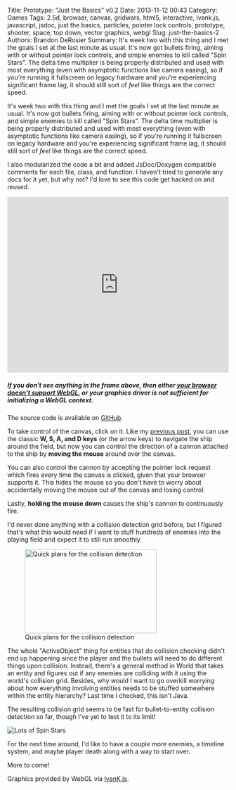 Title: Prototype: "Just the Basics" v0.2
Date: 2013-11-12 00:43
Category: Games
Tags: 2.5d, browser, canvas, gridwars, html5, interactive, ivank.js, javascript, jsdoc, just the basics, particles, pointer lock controls, prototype, shooter, space, top down, vector graphics, webgl
Slug: just-the-basics-2
Authors: Brandon DeRosier
Summary: It's week two with this thing and I met the goals I set at the last minute as usual. It's now got bullets firing, aiming with or without pointer lock controls, and simple enemies to kill called "Spin Stars". The delta time multiplier is being properly distributed and used with most everything (even with asymptotic functions like camera easing), so if you're running it fullscreen on legacy hardware and you're experiencing significant frame lag, it should still sort of <em>feel</em> like things are the correct speed.

It's week two with this thing and I met the goals I set at the last minute as usual. It's now got bullets firing, aiming with or without pointer lock controls, and simple enemies to kill called "Spin Stars". The delta time multiplier is being properly distributed and used with most everything (even with asymptotic functions like camera easing), so if you're running it fullscreen on legacy hardware and you're experiencing significant frame lag, it should still sort of <em>feel</em> like things are the correct speed.

I also modularized the code a bit and added JsDoc/Doxygen compatible comments for each file, class, and function. I haven't tried to generate any docs for it yet, but why not? I'd love to see this code get hacked on and reused. <!--more-->

<iframe src="http://bdero.me/jtb-releases/v0.2/" height="400" width="100%" frameborder="no"></iframe>
<h5><strong>If you don't see anything in the frame above, then either <a title="Check if your browser supports WebGL" href="http://get.webgl.org/" target="_blank">your browser doesn't support WebGL</a>, or your graphics driver is not sufficient for initializing a WebGL context.</strong></h5>
The source code is available on <a title="Just the Basics v0.2 source code" href="https://github.com/bdero/just-the-basics/tree/v0.2" target="_blank">GitHub</a>.

To take control of the canvas, click on it. Like my <a href="{filename}/008-just-the-basics-1.md" title="Prototype: “Just the Basics” v0.1">previous post</a>, you can use the classic <strong>W, S, A, and D keys</strong> (or the arrow keys) to navigate the ship around the field, but now you can control the direction of a cannon attached to the ship by <strong>moving the mouse</strong> around over the canvas.

You can also control the cannon by accepting the pointer lock request which fires every time the canvas is clicked, given that your browser supports it. This hides the mouse so you don't have to worry about accidentally moving the mouse out of the canvas and losing control.

Lastly, <strong>holding the mouse down</strong> causes the ship's cannon to continuously fire.

I'd never done anything with a collision detection grid before, but I figured that's what this would need if I want to stuff hundreds of enemies into the playing field and expect it to still run smoothly.

<figure style="width: 300px">
  <a href="{filename}/images/collision_plans.jpeg" target="_blank">
    <img class="size-medium wp-image-166" alt="Quick plans for the collision detection" src="{filename}/images/collision_plans.jpeg" width="300" height="191" />
  </a>
  <figcaption>
    Quick plans for the collision detection
  </figcaption>
</figure>

The whole "ActiveObject" thing for entities that do collision checking didn't end up happening since the player and the bullets will need to do different things upon collision. Instead, there's a general method in World that takes an entity and figures out if any enemies are colliding with it using the world's collision grid. Besides, why would I want to go overkill worrying about how everything involving entities needs to be stuffed somewhere within the entity hierarchy? Last time I checked, this isn't Java.

The resulting collision grid seems to be fast for bullet-to-entity collision detection so far, though I've yet to test it to its limit!

<img src="{filename}/images/lots_of_spin_stars.png" alt="Lots of Spin Stars" />

For the next time around, I'd like to have a couple more enemies, a timeline system, and maybe player death along with a way to start over.

More to come!

Graphics provided by WebGL via <a href="http://lib.ivank.net/" target="_blank">IvanK.js</a>.
